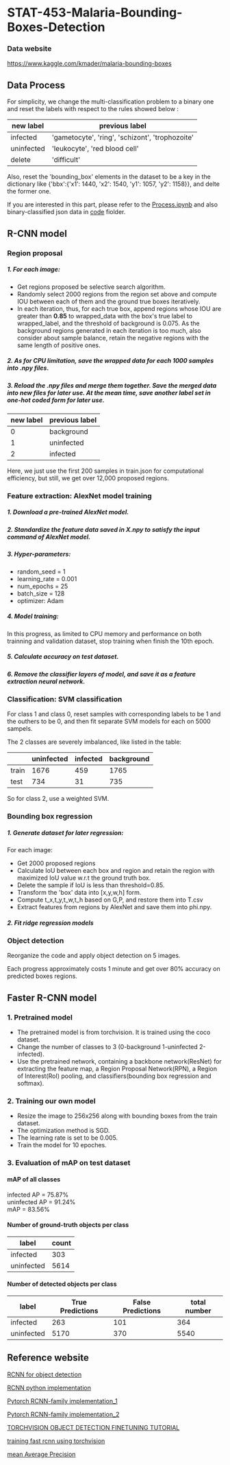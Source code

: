 # STAT-453-Malaria-Bounding-Boxes-Detection

### Data website
https://www.kaggle.com/kmader/malaria-bounding-boxes


## Data Process
For simplicity, we change the multi-classification problem to a binary one and reset the labels with respect to the rules showed below :

|new label| previous label|
|------|------|
|infected|'gametocyte', 'ring', 'schizont', 'trophozoite'|
|uninfected|'leukocyte', 'red blood cell'|
|delete|'difficult'|

Also, reset the 'bounding_box' elements in the dataset to be a key in the dictionary like {'bbx':{'x1': 1440, 'x2': 1540, 'y1': 1057, 'y2': 1158}}, and delte the former one.

If you  are interested in this part, please refer to the [Process.ipynb](https://github.com/VanessaYan/STAT-453-Malaria-Bounding-Boxes-Detection/blob/master/code/Process.ipynb) and also binary-classified json data in [code](https://github.com/VanessaYan/STAT-453-Malaria-Bounding-Boxes-Detection/blob/master/code) fiolder.

## R-CNN model

### Region proposal
##### 1. For each image:
 - Get regions proposed be selective search algorithm.
 - Randomly select 2000 regions from the region set above and compute IOU between each of them and the ground true boxes iteratively.
 - In each iteration, thus, for each true box, append regions whose IOU are greater than **0.85** to wrapped_data with the box's true label to wrapped_label, and the threshold of background is 0.075. As the background regions generated in each iteration is too much, also consider about sample balance, retain the negative regions with the same length of positive ones.
 
##### 2. As for CPU limitation, save the wrapped data for each 1000 samples into .npy files.
 
##### 3. Reload the .npy files and merge them together. Save the merged data into new files for later use. At the mean time, save another label set in one-hot coded form for later use.
 
|new label| previous label|
|------|------|
|0|background|
|1|uninfected|
|2|infected|

Here, we just use the first 200 samples in train.json for computational efficiency, but still, we get over 12,000 proposed regions.

### Feature extraction: AlexNet model training

##### 1. Download a pre-trained AlexNet model.
##### 2. Standardize the feature data saved in X.npy to satisfy the input command of AlexNet model.
##### 3. Hyper-parameters:
- random_seed = 1
- learning_rate = 0.001
- num_epochs = 25
- batch_size = 128
- optimizer: Adam
##### 4. Model training:
In this progress, as limited to CPU memory and performance on both trainning and validation dataset, stop training when finish the 10th epoch.
##### 5. Calculate accuracy on test dataset.
##### 6. Remove the classifier layers of model, and save it as a feature extraction neural network.

### Classification: SVM classification

For class 1 and class 0, reset samples with corresponding labels to be 1 and the outhers to be 0, and then fit separate SVM models for each on 5000 sampels.

The 2 classes are severely imbalanced, like listed in the table:

||uninfected|infected|background|
|------|------|------|------|
|train|1676|459|1765|
|test|734|31|735|

So for class 2, use a weighted SVM.

### Bounding box regression
##### 1. Generate dataset for later regression:
For each image:
- Get 2000 proposed regions
- Calculate IoU between each box and region and retain the region with maximized IoU value w.r.t the ground truth box.
- Delete the sample if IoU is less than threshold=0.85.
- Transform the 'box' data into \[x,y,w,h\] form.
- Compute t_x,t_y,t_w,t_h based on G,P, and restore them into T.csv
- Extract features from regions by AlexNet and save them into phi.npy.

##### 2. Fit ridge regression models

### Object detection
Reorganize the code and apply object detection on 5 images.

Each progress approximately costs 1 minute and get over 80% accuracy on predicted boxes regions.

## Faster R-CNN model

### 1. Pretrained model
- The pretrained model is from torchvision. It is trained using the coco dataset. <br />
- Change the number of classes to 3 (0-background 1-uninfected 2-infected). <br />
- Use the pretrained network, containing a backbone network(ResNet) for extracting the feature map, a Region Proposal Network(RPN), a Region of Interest(RoI) pooling, and classifiers(bounding box regression and softmax). <br />

### 2. Training our own model
- Resize the image to 256x256 along with bounding boxes from the train dataset. <br />
- The optimization method is SGD. <br />
- The learning rate is set to be 0.005. <br />
- Train the model for 10 epoches. <br />

### 3. Evaluation of mAP on test dataset
#### mAP of all classes
infected AP = 75.87%  <br />
uninfected AP = 91.24% <br />
mAP = 83.56% <br />

#### Number of ground-truth objects per class
|label| count|
|------|------|
|infected|303|
|uninfected|5614|


#### Number of detected objects per class
|label|True Predictions|False Predictions|total number|
|------|------|------|------|
|infected|263|101|364|
|uninfected|5170|370|5540|


## Reference website
[RCNN for object detection](https://towardsdatascience.com/r-cnn-for-object-detection-a-technical-summary-9e7bfa8a557c)

[RCNN python implementation](https://towardsdatascience.com/step-by-step-r-cnn-implementation-from-scratch-in-python-e97101ccde55)

[Pytorch RCNN-family implementation_1](https://pytorch.org/tutorials/intermediate/torchvision_tutorial.html)

[Pytorch RCNN-family implementation_2](https://lilianweng.github.io/lil-log/2017/12/31/object-recognition-for-dummies-part-3.html)

[TORCHVISION OBJECT DETECTION FINETUNING TUTORIAL](https://pytorch.org/tutorials/intermediate/torchvision_tutorial.html#torchvision-object-detection-finetuning-tutorial)

[training fast rcnn using torchvision](https://www.kaggle.com/abhishek/training-fast-rcnn-using-torchvision)

[mean Average Precision ](https://github.com/Cartucho/mAP)

